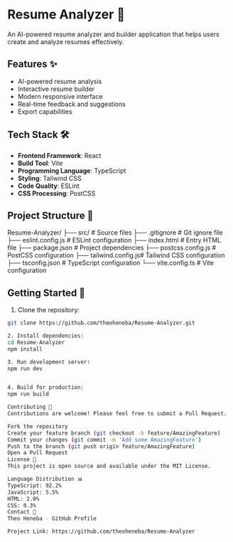 # Resume Analyzer 📄

An AI-powered resume analyzer and builder application that helps users create and analyze resumes effectively.

## Features ✨

- AI-powered resume analysis
- Interactive resume builder
- Modern responsive interface
- Real-time feedback and suggestions
- Export capabilities

## Tech Stack 🛠️

- **Frontend Framework**: React
- **Build Tool**: Vite
- **Programming Language**: TypeScript
- **Styling**: Tailwind CSS
- **Code Quality**: ESLint
- **CSS Processing**: PostCSS

## Project Structure 📁
Resume-Analyzer/
├── src/ # Source files
├── .gitignore # Git ignore file
├── eslint.config.js # ESLint configuration
├── index.html # Entry HTML file
├── package.json # Project dependencies
├── postcss.config.js # PostCSS configuration
├── tailwind.config.js# Tailwind CSS configuration
├── tsconfig.json # TypeScript configuration
└── vite.config.ts # Vite configuration

## Getting Started 🚀

1. Clone the repository:
```bash
git clone https://github.com/theoheneba/Resume-Analyzer.git

2. Install dependencies:
cd Resume-Analyzer
npm install

3. Run development server:
npm run dev


4. Build for production:
npm run build

Contributing 🤝
Contributions are welcome! Please feel free to submit a Pull Request.

Fork the repository
Create your feature branch (git checkout -b feature/AmazingFeature)
Commit your changes (git commit -m 'Add some AmazingFeature')
Push to the branch (git push origin feature/AmazingFeature)
Open a Pull Request
License 📝
This project is open source and available under the MIT License.

Language Distribution 📊
TypeScript: 92.2%
JavaScript: 5.5%
HTML: 2.0%
CSS: 0.3%
Contact 📧
Theo Heneba - GitHub Profile

Project Link: https://github.com/theoheneba/Resume-Analyzer


